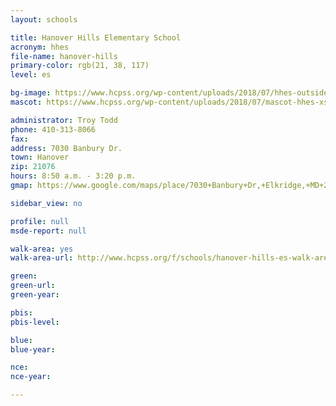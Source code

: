 ```yaml
---
layout: schools

title: Hanover Hills Elementary School
acronym: hhes
file-name: hanover-hills
primary-color: rgb(21, 38, 117)
level: es

bg-image: https://www.hcpss.org/wp-content/uploads/2018/07/hhes-outside-building.jpg
mascot: https://www.hcpss.org/wp-content/uploads/2018/07/mascot-hhes-xs.png

administrator: Troy Todd
phone: 410-313-8066
fax:
address: 7030 Banbury Dr.
town: Hanover
zip: 21076
hours: 8:50 a.m. - 3:20 p.m.
gmap: https://www.google.com/maps/place/7030+Banbury+Dr,+Elkridge,+MD+21075/@39.1847549,-76.7386003,17.68z/data=!4m5!3m4!1s0x89b7e186c920fd17:0x6a3e8ae7ffac94ae!8m2!3d39.1852463!4d-76.7376405

sidebar_view: no

profile: null
msde-report: null

walk-area: yes
walk-area-url: http://www.hcpss.org/f/schools/hanover-hills-es-walk-area.pdf

green:
green-url:
green-year:

pbis:
pbis-level:

blue:
blue-year:

nce:
nce-year:

---
```

